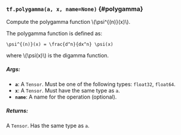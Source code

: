 ### `tf.polygamma(a, x, name=None)` {#polygamma}

Compute the polygamma function \\(\psi^{(n)}(x)\\).

The polygamma function is defined as:

```
\psi^{(n)}(x) = \frac{d^n}{dx^n} \psi(x)
```
where \\(\psi(x)\\) is the digamma function.

##### Args:


*  <b>`a`</b>: A `Tensor`. Must be one of the following types: `float32`, `float64`.
*  <b>`x`</b>: A `Tensor`. Must have the same type as `a`.
*  <b>`name`</b>: A name for the operation (optional).

##### Returns:

  A `Tensor`. Has the same type as `a`.

